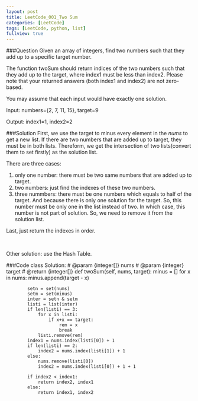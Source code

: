 ```yaml
---
layout: post
title: LeetCode_001_Two Sum
categories: [LeetCode]
tags: [LeetCode, python, list]
fullview: true
---
```

###Question
Given an array of integers, find two numbers such that they add up to a specific target number.

The function twoSum should return indices of the two numbers such that they add up to the target, where index1 must be less than index2. Please note that your returned answers (both index1 and index2) are not zero-based.

You may assume that each input would have exactly one solution.

Input: numbers={2, 7, 11, 15}, target=9

Output: index1=1, index2=2

###Solution
First, we use the target to minus every element in the *nums* to get a new list. If there are two numbers that are added up to target, they must be in both lists. Thereform, we get the intersection of two lists(convert them to set firstly) as the solution list.

There are three cases:

1. only one number: there must be two same numbers that are added up to target.
2. two numbers: just find the indexes of these two numbers.
3. three nummbers: there must be one numbers which equals to half of the target. And because there is only one solution for the target. So, this number must be only one in the list instead of two. In which case, this number is not part of solution. So, we need to remove it from the solution list.

Last, just return the indexes in order.
	
  <br />

Other solution: use the Hash Table.

###Code
	class Solution:
        # @param {integer[]} nums
        # @param {integer} target
        # @return {integer[]}
        def twoSum(self, nums, target):
            minus = []
            for x in nums:
            	minus.append(target - x)

            setn = set(nums)
            setm = set(minus)
            inter = setn & setm
            listi = list(inter)
            if len(listi) == 3:
            	for x in listi:
            		if x+x == target:
            			rem = x
            			break
            	listi.remove(rem)
            index1 = nums.index(listi[0]) + 1
            if len(listi) == 2:
            	index2 = nums.index(listi[1]) + 1
            else:
            	nums.remove(listi[0])
            	index2 = nums.index(listi[0]) + 1 + 1

            if index2 < index1:
            	return index2, index1
            else:
            	return index1, index2